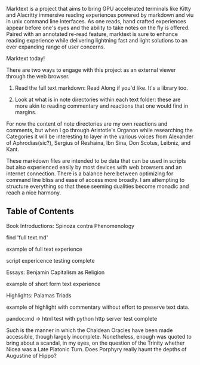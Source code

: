 Marktext is a project that aims to bring GPU accelerated terminals like Kitty and Alacritty immersive reading experiences powered by markdown and viu in unix command line interfaces. As one reads, hand crafted experiences appear before one's eyes and the ability to take notes on the fly is offered. Paired with an annotated re-read feature, marktext is sure to enhance reading experience while delivering lightning fast and light solutions to an ever expanding range of user concerns.  

Marktext today!

There are two ways to engage with this project as an external viewer through the web browser.

1. Read the full text markdown: Read Along if you'd like. It's a library too.

2. Look at what is in note directories within each text folder: these are more akin to reading commentary and reactions that one would find in margins. 

For now the content of note directories are my own reactions and comments, but when I go through Aristotle's Organon while researching the Categories it will be interesting to layer in the various voices from Alexander of Aphrodias(sic?), Sergius of Reshaina, Ibn Sina, Don Scotus, Leibniz, and Kant.  

These markdown files are intended to be data that can be used in scripts but also experienced easily by most devices with web browsers and an internet connection. There is a balance here between optimizing for command line bliss and ease of access more broadly. I am attempting to structure everything so that these seeming dualities become monadic and reach a nice harmony.

## Table of Contents

Book Introductions: Spinoza contra Phenomenology

find 'full text.md'

example of full text experience

script expericence testing complete

Essays: Benjamin Capitalism as Religion 

example of short form text experience

Highlights: Palamas Triads

example of highlight with commentary without effort to preserve text data. 

pandoc:md -> html test with python http server test complete

Such is the manner in which the Chaldean Oracles have been made accessible, though largely incomplete. Nonetheless, enough was quoted to bring about a scandal, in my eyes, on the question of the Trinity whether Nicea was a Late Platonic Turn. Does Porphyry really haunt the depths of Augustine of Hippo?
